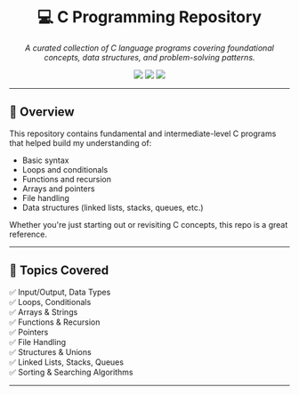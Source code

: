 <h1 align="center">💻 C Programming Repository</h1>

<p align="center">
  <em>A curated collection of C language programs covering foundational concepts, data structures, and problem-solving patterns.</em>
</p>

<p align="center">
  <img src="https://img.shields.io/badge/C-Programming-00599C?style=for-the-badge&logo=c&logoColor=white"/>
  <img src="https://img.shields.io/badge/Beginner--Friendly-Yes-green?style=for-the-badge" />
  <img src="https://img.shields.io/badge/Compiled--with-GCC-blue?style=for-the-badge" />
</p>

---

## 📘 Overview

This repository contains fundamental and intermediate-level C programs that helped build my understanding of:
- Basic syntax
- Loops and conditionals
- Functions and recursion
- Arrays and pointers
- File handling
- Data structures (linked lists, stacks, queues, etc.)

Whether you're just starting out or revisiting C concepts, this repo is a great reference.

---

## 🧰 Topics Covered

✅ Input/Output, Data Types  
✅ Loops, Conditionals  
✅ Arrays & Strings  
✅ Functions & Recursion  
✅ Pointers  
✅ File Handling  
✅ Structures & Unions  
✅ Linked Lists, Stacks, Queues  
✅ Sorting & Searching Algorithms  

---
